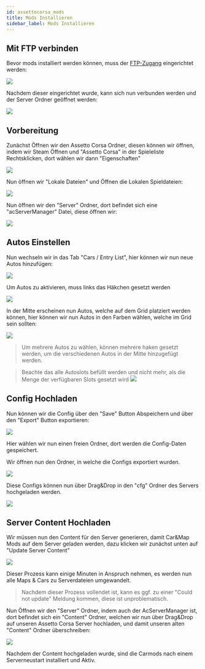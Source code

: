 ```yaml
---
id: assettocorsa_mods
title: Mods Installieren
sidebar_label: Mods Installieren
---
```


## Mit FTP verbinden

Bevor mods installiert werden können, muss der [FTP-Zugang](gameserver_ftpaccess.md) eingerichtet werden:

![](https://screensaver01.zap-hosting.com/index.php/s/spb2ZfNNS9e5Dia/preview)

Nachdem dieser eingerichtet wurde, kann sich nun verbunden werden und der Server Ordner geöffnet werden:

![](https://screensaver01.zap-hosting.com/index.php/s/MHt37AFEeZYgs97/preview)


## Vorbereitung

Zunächst Öffnen wir den Assetto Corsa Ordner, diesen können wir öffnen, indem wir Steam Öffnen und "Assetto Corsa" in der Spieleliste Rechtsklicken, dort wählen wir dann "Eigenschaften"

![](https://screensaver01.zap-hosting.com/index.php/s/eC9ny8CTa5PwAEN/preview)

Nun öffnen wir "Lokale Dateien" und Öffnen die Lokalen Spieldateien:

![](https://screensaver01.zap-hosting.com/index.php/s/NM5QR9PeJzjSiY8/preview)

Nun öffnen wir den "Server" Ordner, dort befindet sich eine "acServerManager" Datei, diese öffnen wir:

![](https://screensaver01.zap-hosting.com/index.php/s/onqBCHqaezK2csf/preview)


## Autos Einstellen

Nun wechseln wir in das Tab "Cars / Entry List", hier können wir nun neue Autos hinzufügen:

![](https://screensaver01.zap-hosting.com/index.php/s/ExfRpRW9LbjRNkP/preview)

Um Autos zu aktivieren, muss links das Häkchen gesetzt werden

![](https://screensaver01.zap-hosting.com/index.php/s/7tZqtpfMKLz7oiR/preview)

In der Mitte erscheinen nun Autos, welche auf dem Grid platziert werden können, hier können wir nun Autos in den Farben wählen, welche im Grid sein sollten:

![](https://screensaver01.zap-hosting.com/index.php/s/D67miafjkCAQTkZ/preview)

> Um mehrere Autos zu wählen, können mehrere haken gesetzt werden, um die verschiedenen Autos in der Mitte hinzugefügt werden.

> Beachte das alle Autoslots befüllt werden und nicht mehr, als die Menge der verfügbaren Slots gesetzt wird
> ![](https://screensaver01.zap-hosting.com/index.php/s/rGKR2zNwgEagYMa/preview)


## Config Hochladen

Nun können wir die Config über den "Save" Button Abspeichern und über den "Export" Button exportieren:

![](https://screensaver01.zap-hosting.com/index.php/s/ixFdiQHfA9q6ca4/preview)

Hier wählen wir nun einen freien Ordner, dort werden die Config-Daten gespeichert.

Wir öffnen nun den Ordner, in welche die Configs exportiert wurden.

![](https://screensaver01.zap-hosting.com/index.php/s/trBYPXFQT6AcxWL/preview)

Diese Configs können nun über Drag&Drop in den "cfg" Ordner des Servers hochgeladen werden.

![](https://screensaver01.zap-hosting.com/index.php/s/9yFE96xgBQwHgsg/preview)


## Server Content Hochladen

Wir müssen nun den Content für den Server generieren, damit Car&Map Mods auf dem Server geladen werden, dazu klicken wir zunächst unten auf "Update Server Content"

![](https://screensaver01.zap-hosting.com/index.php/s/BJj6fGbfiitYPMM/preview)

Dieser Prozess kann einige Minuten in Anspruch nehmen, es werden nun alle Maps & Cars zu Serverdateien umgewandelt.

> Nachdem dieser Prozess vollendet ist, kann es ggf. zu einer "Could not update" Meldung kommen, diese ist unproblematisch.

Nun Öffnen wir den "Server" Ordner, indem auch der AcServerManager ist, dort befindet sich ein "Content" Ordner, welchen wir nun über Drag&Drop auf unseren Assetto Corsa Server hochladen, und damit unseren alten "Content" Ordner überschreiben:

![](https://screensaver01.zap-hosting.com/index.php/s/JHELeMApML8aamn/preview)

Nachdem der Content hochgeladen wurde, sind die Carmods nach einem Serverneustart installiert und Aktiv.
